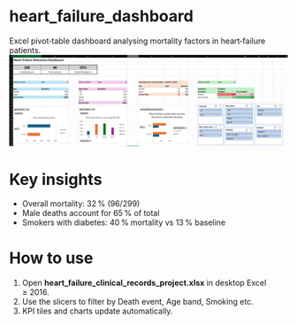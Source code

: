 # heart_failure_dashboard
Excel pivot‑table dashboard analysing mortality factors in heart‑failure patients.
![heart failure dashboard](heart_failure_dashboard.png)

# Key insights
* Overall mortality: 32 % (96/299)
* Male deaths account for 65 % of total
* Smokers with diabetes: 40 % mortality vs 13 % baseline

# How to use
1. Open **heart_failure_clinical_records_project.xlsx** in desktop Excel ≥ 2016.  
2. Use the slicers to filter by Death event, Age band, Smoking etc.  
3. KPI tiles and charts update automatically.
